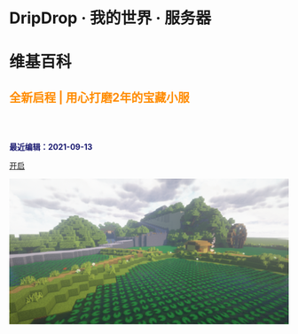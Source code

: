 
# DripDrop · 我的世界 · 服务器

# **维基百科**

## <font color=#ff8c00>全新启程 | 用心打磨2年的宝藏小服</font>

<br/>
<br/>

**<font color=#191970>最近编辑：2021-09-13</font>**

[开启](README)

![](pics/cover.png)

